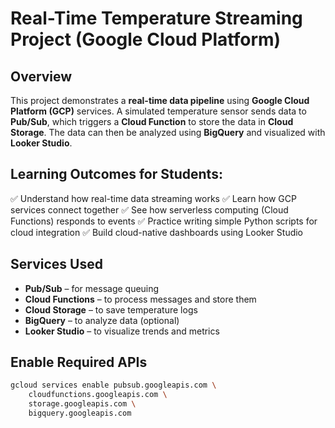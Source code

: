 # Real-Time Temperature Streaming Project (Google Cloud Platform)

## Overview

This project demonstrates a **real-time data pipeline** using **Google Cloud Platform (GCP)** services. A simulated temperature sensor sends data to **Pub/Sub**, which triggers a **Cloud Function** to store the data in **Cloud Storage**. The data can then be analyzed using **BigQuery** and visualized with **Looker Studio**.

## Learning Outcomes for Students:

✅ Understand how real-time data streaming works
✅ Learn how GCP services connect together
✅ See how serverless computing (Cloud Functions) responds to events
✅ Practice writing simple Python scripts for cloud integration
✅ Build cloud-native dashboards using Looker Studio

## Services Used

- **Pub/Sub** – for message queuing
- **Cloud Functions** – to process messages and store them
- **Cloud Storage** – to save temperature logs
- **BigQuery** – to analyze data (optional)
- **Looker Studio** – to visualize trends and metrics

## Enable Required APIs

```bash
gcloud services enable pubsub.googleapis.com \
    cloudfunctions.googleapis.com \
    storage.googleapis.com \
    bigquery.googleapis.com



